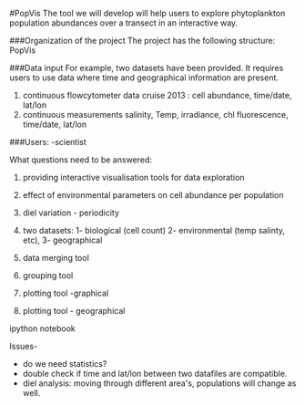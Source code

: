 #PopVis
The tool we will develop will help users to explore phytoplankton population abundances over a transect in an interactive way. 


###Organization of the project
The project has the following structure:
PopVis

###Data input
For example, two datasets have been provided. It requires users to use data where time and geographical information are present. 
 
1) continuous flowcytometer data cruise 2013 : cell abundance, time/date, lat/lon
2) continuous measurements salinity, Temp, irradiance, chl fluorescence, time/date, lat/lon

###Users:
-scientist

What questions need to be answered:
1) providing interactive visualisation tools for data exploration
2) effect of environmental parameters on cell abundance per population
3) diel variation - periodicity

1) two datasets: 1- biological (cell count) 2- environmental (temp salinty, etc), 3- geographical
2) data merging tool
3) grouping tool
4) plotting tool -graphical
5) plotting tool - geographical 

ipython notebook

Issues-
- do we need statistics?
- double check if time and lat/lon between two datafiles are compatible.
- diel analysis: moving through different area's, populations will change as well.